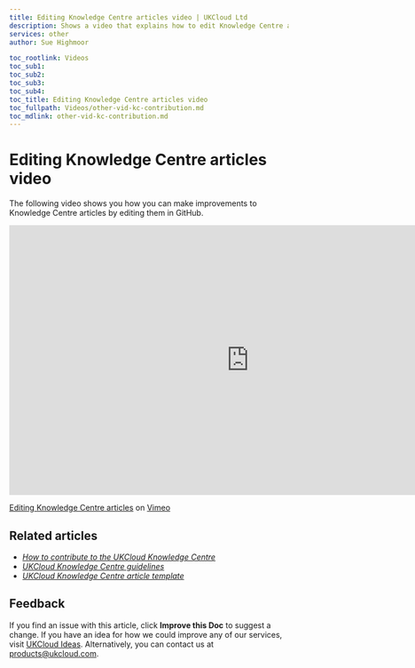 ```yaml
---
title: Editing Knowledge Centre articles video | UKCloud Ltd
description: Shows a video that explains how to edit Knowledge Centre articles within GitHub
services: other
author: Sue Highmoor

toc_rootlink: Videos
toc_sub1: 
toc_sub2:
toc_sub3:
toc_sub4:
toc_title: Editing Knowledge Centre articles video
toc_fullpath: Videos/other-vid-kc-contribution.md
toc_mdlink: other-vid-kc-contribution.md
---
```


# Editing Knowledge Centre articles video

The following video shows you how you can make improvements to Knowledge Centre articles by editing them in GitHub.

<iframe src="https://player.vimeo.com/video/281661800" width="864" height="486" frameborder="0" webkitallowfullscreen mozallowfullscreen allowfullscreen></iframe>

[Editing Knowledge Centre articles](https://vimeo.com/281661800) on [Vimeo](https://vimeo.com/ukcloud)

## Related articles

- [*How to contribute to the UKCloud Knowledge Centre*](other-how-contribute-knowledge.md)
- [*UKCloud Knowledge Centre guidelines*](other-ref-knowledge-guidelines.md)
- [*UKCloud Knowledge Centre article template*](other-ref-knowledge-template.md)

## Feedback

If you find an issue with this article, click **Improve this Doc** to suggest a change. If you have an idea for how we could improve any of our services, visit [UKCloud Ideas](https://ideas.ukcloud.com). Alternatively, you can contact us at <products@ukcloud.com>.
